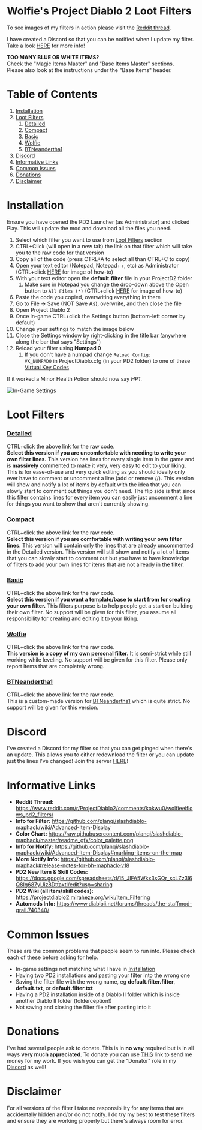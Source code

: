 # Wolfie's Project Diablo 2 Loot Filters

To see images of my filters in action please visit the [Reddit thread](https://www.reddit.com/r/ProjectDiablo2/comments/kokwu0/wolfieeiflows_pd2_filters/).

I have created a Discord so that you can be notified when I update my filter. Take a look [HERE](https://github.com/WolfieeifloW/pd2filter#discord) for more info!

**TOO MANY BLUE OR WHITE ITEMS?**  
Check the "Magic Items Master" and "Base Items Master" sections.  
Please also look at the instructions under the "Base Items" header.

# Table of Contents
1. [Installation](https://github.com/WolfieeifloW/pd2filter#installation)
1. [Loot Filters](https://github.com/WolfieeifloW/pd2filter#loot-filters)
   1. [Detailed](https://github.com/WolfieeifloW/pd2filter#detailed)
   1. [Compact](https://github.com/WolfieeifloW/pd2filter#compact)
   1. [Basic](https://github.com/WolfieeifloW/pd2filter#basic)
   1. [Wolfie](https://github.com/WolfieeifloW/pd2filter#wolfie)
   1. [BTNeandertha1](https://github.com/WolfieeifloW/pd2filter#btneandertha1)
1. [Discord](https://github.com/WolfieeifloW/pd2filter#discord)
1. [Informative Links](https://github.com/WolfieeifloW/pd2filter#informative-links)
1. [Common Issues](https://github.com/WolfieeifloW/pd2filter#common-issues)
1. [Donations](https://github.com/WolfieeifloW/pd2filter#donations)
1. [Disclaimer](https://github.com/WolfieeifloW/pd2filter#disclaimer)

# Installation
Ensure you have opened the PD2 Launcher (as Administrator) and clicked Play. This will update the mod and download all the files you need.
1. Select which filter you want to use from [Loot Filters](https://github.com/WolfieeifloW/pd2filter#loot-filters) section
1. CTRL+Click (will open in a new tab) the link on that filter which will take you to the raw code for that version
1. Copy all of the code (press CTRL+A to select all than CTRL+C to copy)
1. Open your text editor (Notepad, Notepad++, etc) as Administrator (CTRL+click [HERE](https://i.imgur.com/Yy5qyc3.png) for image of how-to)
1. With your text editor open the **default.filter** file in your ProjectD2 folder
   1. Make sure in Notepad you change the drop-down above the Open button to `All Files (*)` (CTRL+click [HERE](https://i.imgur.com/yjXlWme.png) for image of how-to)
1. Paste the code you copied, overwriting everything in there
1. Go to File -> Save (NOT Save As), overwrite, and then close the file
1. Open Project Diablo 2
1. Once in-game CTRL+click the Settings button (bottom-left corner by default)
1. Change your settings to match the image below
1. Close the Settings window by right-clicking in the title bar (anywhere along the bar that says "Settings")
1. Reload your filter using **Numpad 0**
   1. If you don't have a numpad change `Reload Config:          VK_NUMPAD0` in ProjectDiablo.cfg (in your PD2 folder) to one of these [Virtual Key Codes](https://docs.microsoft.com/en-us/windows/win32/inputdev/virtual-key-codes)

If it worked a Minor Health Potion should now say *HP1*.

![In-Game Settings](https://i.imgur.com/WFeroFv.png)

# Loot Filters
### [Detailed](https://raw.githubusercontent.com/WolfieeifloW/pd2filter/main/detailed.filter)  
CTRL+click the above link for the raw code.  
**Select this version if you are uncomfortable with needing to write your own filter lines.** This version has lines for every single item in the game and is **massively** commented to make it very, very easy to edit to your liking. This is for ease-of-use and very quick editing as you should ideally only ever have to comment or uncomment a line (add or remove //). This version will show and notify a lot of items by default with the idea that you can slowly start to comment out things you don't need. The flip side is that since this filter contains lines for every item you can easily just uncomment a line for things you want to show that aren't currently showing.

### [Compact](https://raw.githubusercontent.com/WolfieeifloW/pd2filter/main/compact.filter)  
CTRL+click the above link for the raw code.  
**Select this version if you are comfortable with writing your own filter lines.** This version will contain only the lines that are already uncommented in the Detailed version. This version will still show and notify a lot of items that you can slowly start to comment out but you have to have knowledge of filters to add your own lines for items that are not already in the filter.

### [Basic](https://raw.githubusercontent.com/WolfieeifloW/pd2filter/main/basic.filter)  
CTRL+click the above link for the raw code.  
**Select this version if you want a template/base to start from for creating your own filter.** This filters purpose is to help people get a start on building their own filter. No support will be given for this filter, you assume all responsibility for creating and editing it to your liking.

### [Wolfie](https://raw.githubusercontent.com/WolfieeifloW/pd2filter/main/wolfie.filter)  
CTRL+click the above link for the raw code.  
**This version is a copy of my own personal filter.** It is semi-strict while still working while leveling. No support will be given for this filter. Please only report items that are completely wrong.

### [BTNeandertha1](https://raw.githubusercontent.com/WolfieeifloW/pd2filter/main/btneandertha1.filter)  
CTRL+click the above link for the raw code.  
This is a custom-made version for [BTNeandertha1](https://www.twitch.tv/btneandertha1) which is quite strict. No support will be given for this version.

# Discord
I've created a Discord for my filter so that you can get pinged when there's an update. This allows you to either redownload the filter or you can update just the lines I've changed! Join the server [HERE](https://discord.gg/6bM8AtYGAq)!

# Informative Links
* **Reddit Thread:** <https://www.reddit.com/r/ProjectDiablo2/comments/kokwu0/wolfieeiflows_pd2_filters/>
* **Info for Filter:** <https://github.com/planqi/slashdiablo-maphack/wiki/Advanced-Item-Display>
* **Color Chart:** <https://raw.githubusercontent.com/planqi/slashdiablo-maphack/master/readme_gfx/color_palette.png>
* **Info for Notify:** <https://github.com/planqi/slashdiablo-maphack/wiki/Advanced-Item-Display#marking-items-on-the-map>
* **More Notify Info:** <https://github.com/planqi/slashdiablo-maphack#release-notes-for-bh-maphack-v18>
* **PD2 New Item & Skill Codes:** <https://docs.google.com/spreadsheets/d/15_JIFA5Wkx3sGQr_scLZz3l6Q8Ig687yUiz8DttaxtI/edit?usp=sharing>
* **PD2 Wiki (all item/skill codes):** <https://projectdiablo2.miraheze.org/wiki/Item_Filtering>
* **Automods Info:** <https://www.diabloii.net/forums/threads/the-staffmod-grail.740340/>

# Common Issues
These are the common problems that people seem to run into. Please check each of these before asking for help.
* In-game settings not matching what I have in [Installation](https://github.com/WolfieeifloW/pd2filter#installation)
* Having two PD2 installations and pasting your filter into the wrong one
* Saving the filter file with the wrong name, eg **default.filter.filter**, **default.txt**, or **default.filter.txt**
* Having a PD2 installation inside of a Diablo II folder which is inside another Diablo II folder (folderception!)
* Not saving and closing the filter file after pasting into it

# Donations
I've had several people ask to donate. This is in **no way** required but is in all ways **very much appreciated**. To donate you can use [THIS](https://www.paypal.com/cgi-bin/webscr?cmd=_donations&business=9JARHKMQ9UU3S&item_name=Project+Diablo+2+Loot+Filter&currency_code=CAD) link to send me money for my work.
If you wish you can get the "Donator" role in my [Discord](https://github.com/WolfieeifloW/pd2filter#discord) as well!

# Disclaimer
For all versions of the filter I take no responsibility for any items that are accidentally hidden and/or do not notify. I do try my best to test these filters and ensure they are working properly but there's always room for error.

